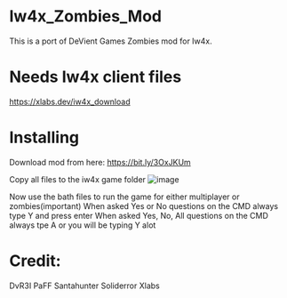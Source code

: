 # Iw4x_Zombies_Mod
This is a port of DeVient Games Zombies mod for Iw4x. 
# Needs Iw4x client files
https://xlabs.dev/iw4x_download

# Installing
Download mod from here:
https://bit.ly/3OxJKUm

Copy all files to the iw4x game folder
![image](https://user-images.githubusercontent.com/83806741/165413267-a1ad9641-be15-41b5-9efa-941336db05b0.png)

Now use the bath files to run the game for either multiplayer or zombies(important)
When asked Yes or No questions on the CMD always type Y and press enter
When asked Yes, No, All questions on the CMD always tpe A or you will be typing Y alot

# Credit:
DvR3I PaFF
Santahunter
Soliderror
Xlabs
